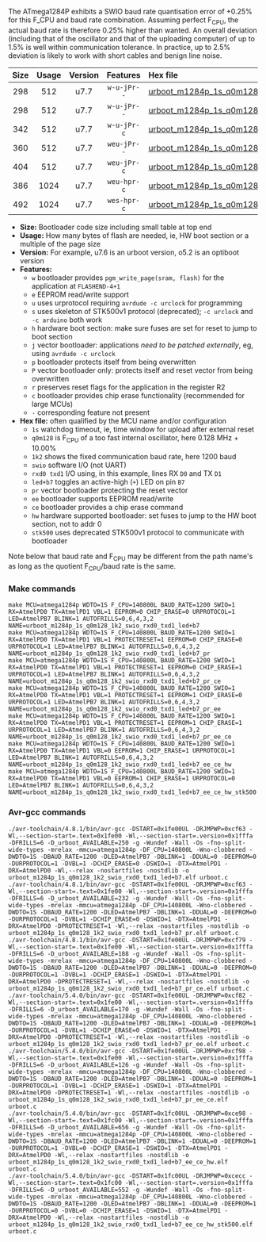The ATmega1284P exhibits a SWIO baud rate quantisation error of +0.25% for this F_CPU and baud rate combination. Assuming perfect F<sub>CPU</sub>, the actual baud rate is therefore 0.25% higher than wanted. An overall deviation (including that of the oscillator and that of the uploading computer) of up to 1.5% is well within communication tolerance. In practice, up to 2.5% deviation is likely to work with short cables and benign line noise.

|Size|Usage|Version|Features|Hex file|
|:-:|:-:|:-:|:-:|:--|
|298|512|u7.7|`w-u-jPr--`|[urboot_m1284p_1s_q0m128_1k2_swio_rxd0_txd1_led+b7.hex](https://raw.githubusercontent.com/stefanrueger/urboot.hex/main/boards/wildfire-v2/atmega1284p/watchdog_1_s/internal_oscillator_q%2B10.00%25/%2B0m128000_hz/%2B%2B%2B1k2_baud/uart0_rxd0_txd1/led%2Bb7/urboot_m1284p_1s_q0m128_1k2_swio_rxd0_txd1_led%2Bb7.hex)|
|298|512|u7.7|`w-u-jPr--`|[urboot_m1284p_1s_q0m128_1k2_swio_rxd0_txd1_led+b7_pr.hex](https://raw.githubusercontent.com/stefanrueger/urboot.hex/main/boards/wildfire-v2/atmega1284p/watchdog_1_s/internal_oscillator_q%2B10.00%25/%2B0m128000_hz/%2B%2B%2B1k2_baud/uart0_rxd0_txd1/led%2Bb7/urboot_m1284p_1s_q0m128_1k2_swio_rxd0_txd1_led%2Bb7_pr.hex)|
|342|512|u7.7|`w-u-jPr-c`|[urboot_m1284p_1s_q0m128_1k2_swio_rxd0_txd1_led+b7_pr_ce.hex](https://raw.githubusercontent.com/stefanrueger/urboot.hex/main/boards/wildfire-v2/atmega1284p/watchdog_1_s/internal_oscillator_q%2B10.00%25/%2B0m128000_hz/%2B%2B%2B1k2_baud/uart0_rxd0_txd1/led%2Bb7/urboot_m1284p_1s_q0m128_1k2_swio_rxd0_txd1_led%2Bb7_pr_ce.hex)|
|360|512|u7.7|`weu-jPr--`|[urboot_m1284p_1s_q0m128_1k2_swio_rxd0_txd1_led+b7_pr_ee.hex](https://raw.githubusercontent.com/stefanrueger/urboot.hex/main/boards/wildfire-v2/atmega1284p/watchdog_1_s/internal_oscillator_q%2B10.00%25/%2B0m128000_hz/%2B%2B%2B1k2_baud/uart0_rxd0_txd1/led%2Bb7/urboot_m1284p_1s_q0m128_1k2_swio_rxd0_txd1_led%2Bb7_pr_ee.hex)|
|404|512|u7.7|`weu-jPr-c`|[urboot_m1284p_1s_q0m128_1k2_swio_rxd0_txd1_led+b7_pr_ee_ce.hex](https://raw.githubusercontent.com/stefanrueger/urboot.hex/main/boards/wildfire-v2/atmega1284p/watchdog_1_s/internal_oscillator_q%2B10.00%25/%2B0m128000_hz/%2B%2B%2B1k2_baud/uart0_rxd0_txd1/led%2Bb7/urboot_m1284p_1s_q0m128_1k2_swio_rxd0_txd1_led%2Bb7_pr_ee_ce.hex)|
|386|1024|u7.7|`weu-hpr-c`|[urboot_m1284p_1s_q0m128_1k2_swio_rxd0_txd1_led+b7_ee_ce_hw.hex](https://raw.githubusercontent.com/stefanrueger/urboot.hex/main/boards/wildfire-v2/atmega1284p/watchdog_1_s/internal_oscillator_q%2B10.00%25/%2B0m128000_hz/%2B%2B%2B1k2_baud/uart0_rxd0_txd1/led%2Bb7/urboot_m1284p_1s_q0m128_1k2_swio_rxd0_txd1_led%2Bb7_ee_ce_hw.hex)|
|492|1024|u7.7|`wes-hpr-c`|[urboot_m1284p_1s_q0m128_1k2_swio_rxd0_txd1_led+b7_ee_ce_hw_stk500.hex](https://raw.githubusercontent.com/stefanrueger/urboot.hex/main/boards/wildfire-v2/atmega1284p/watchdog_1_s/internal_oscillator_q%2B10.00%25/%2B0m128000_hz/%2B%2B%2B1k2_baud/uart0_rxd0_txd1/led%2Bb7/urboot_m1284p_1s_q0m128_1k2_swio_rxd0_txd1_led%2Bb7_ee_ce_hw_stk500.hex)|

- **Size:** Bootloader code size including small table at top end
- **Usage:** How many bytes of flash are needed, ie, HW boot section or a multiple of the page size
- **Version:** For example, u7.6 is an urboot version, o5.2 is an optiboot version
- **Features:**
  + `w` bootloader provides `pgm_write_page(sram, flash)` for the application at `FLASHEND-4+1`
  + `e` EEPROM read/write support
  + `u` uses urprotocol requiring `avrdude -c urclock` for programming
  + `s` uses skeleton of STK500v1 protocol (deprecated); `-c urclock` and `-c arduino` both work
  + `h` hardware boot section: make sure fuses are set for reset to jump to boot section
  + `j` vector bootloader: applications *need to be patched externally*, eg, using `avrdude -c urclock`
  + `p` bootloader protects itself from being overwritten
  + `P` vector bootloader only: protects itself and reset vector from being overwritten
  + `r` preserves reset flags for the application in the register R2
  + `c` bootloader provides chip erase functionality (recommended for large MCUs)
  + `-` corresponding feature not present
- **Hex file:** often qualified by the MCU name and/or configuration
  + `1s` watchdog timeout, ie, time window for upload after external reset
  + `q0m128` is F<sub>CPU</sub> of a too fast internal oscillator, here 0.128 MHz + 10.00%
  + `1k2` shows the fixed communication baud rate, here 1200 baud
  + `swio` software I/O (not UART)
  + `rxd0 txd1` I/O using, in this example, lines RX `D0` and TX `D1`
  + `led+b7` toggles an active-high (`+`) LED on pin `B7`
  + `pr` vector bootloader protecting the reset vector
  + `ee` bootloader supports EEPROM read/write
  + `ce` bootloader provides a chip erase command
  + `hw` hardware supported bootloader: set fuses to jump to the HW boot section, not to addr 0
  + `stk500` uses deprecated STK500v1 protocol to communicate with bootloader


Note below that baud rate and F<sub>CPU</sub> may be different from the path name's as long as the quotient F<sub>CPU</sub>/baud rate is the same.

### Make commands
```
make MCU=atmega1284p WDTO=1S F_CPU=140800L BAUD_RATE=1200 SWIO=1 RX=AtmelPD0 TX=AtmelPD1 VBL=1 EEPROM=0 CHIP_ERASE=0 URPROTOCOL=1 LED=AtmelPB7 BLINK=1 AUTOFRILLS=0,6,4,3,2 NAME=urboot_m1284p_1s_q0m128_1k2_swio_rxd0_txd1_led+b7
make MCU=atmega1284p WDTO=1S F_CPU=140800L BAUD_RATE=1200 SWIO=1 RX=AtmelPD0 TX=AtmelPD1 VBL=1 PROTECTRESET=1 EEPROM=0 CHIP_ERASE=0 URPROTOCOL=1 LED=AtmelPB7 BLINK=1 AUTOFRILLS=0,6,4,3,2 NAME=urboot_m1284p_1s_q0m128_1k2_swio_rxd0_txd1_led+b7_pr
make MCU=atmega1284p WDTO=1S F_CPU=140800L BAUD_RATE=1200 SWIO=1 RX=AtmelPD0 TX=AtmelPD1 VBL=1 PROTECTRESET=1 EEPROM=0 CHIP_ERASE=1 URPROTOCOL=1 LED=AtmelPB7 BLINK=1 AUTOFRILLS=0,6,4,3,2 NAME=urboot_m1284p_1s_q0m128_1k2_swio_rxd0_txd1_led+b7_pr_ce
make MCU=atmega1284p WDTO=1S F_CPU=140800L BAUD_RATE=1200 SWIO=1 RX=AtmelPD0 TX=AtmelPD1 VBL=1 PROTECTRESET=1 EEPROM=1 CHIP_ERASE=0 URPROTOCOL=1 LED=AtmelPB7 BLINK=1 AUTOFRILLS=0,6,4,3,2 NAME=urboot_m1284p_1s_q0m128_1k2_swio_rxd0_txd1_led+b7_pr_ee
make MCU=atmega1284p WDTO=1S F_CPU=140800L BAUD_RATE=1200 SWIO=1 RX=AtmelPD0 TX=AtmelPD1 VBL=1 PROTECTRESET=1 EEPROM=1 CHIP_ERASE=1 URPROTOCOL=1 LED=AtmelPB7 BLINK=1 AUTOFRILLS=0,6,4,3,2 NAME=urboot_m1284p_1s_q0m128_1k2_swio_rxd0_txd1_led+b7_pr_ee_ce
make MCU=atmega1284p WDTO=1S F_CPU=140800L BAUD_RATE=1200 SWIO=1 RX=AtmelPD0 TX=AtmelPD1 VBL=0 EEPROM=1 CHIP_ERASE=1 URPROTOCOL=1 LED=AtmelPB7 BLINK=1 AUTOFRILLS=0,6,4,3,2 NAME=urboot_m1284p_1s_q0m128_1k2_swio_rxd0_txd1_led+b7_ee_ce_hw
make MCU=atmega1284p WDTO=1S F_CPU=140800L BAUD_RATE=1200 SWIO=1 RX=AtmelPD0 TX=AtmelPD1 VBL=0 EEPROM=1 CHIP_ERASE=1 URPROTOCOL=0 LED=AtmelPB7 BLINK=1 AUTOFRILLS=0,6,4,3,2 NAME=urboot_m1284p_1s_q0m128_1k2_swio_rxd0_txd1_led+b7_ee_ce_hw_stk500
```

### Avr-gcc commands
```
./avr-toolchain/4.8.1/bin/avr-gcc -DSTART=0x1fe00UL -DRJMPWP=0xcf63 -Wl,--section-start=.text=0x1fe00 -Wl,--section-start=.version=0x1fffa -DFRILLS=6 -D_urboot_AVAILABLE=250 -g -Wundef -Wall -Os -fno-split-wide-types -mrelax -mmcu=atmega1284p -DF_CPU=140800L -Wno-clobbered -DWDTO=1S -DBAUD_RATE=1200 -DLED=AtmelPB7 -DBLINK=1 -DDUAL=0 -DEEPROM=0 -DURPROTOCOL=1 -DVBL=1 -DCHIP_ERASE=0 -DSWIO=1 -DTX=AtmelPD1 -DRX=AtmelPD0 -Wl,--relax -nostartfiles -nostdlib -o urboot_m1284p_1s_q0m128_1k2_swio_rxd0_txd1_led+b7.elf urboot.c
./avr-toolchain/4.8.1/bin/avr-gcc -DSTART=0x1fe00UL -DRJMPWP=0xcf63 -Wl,--section-start=.text=0x1fe00 -Wl,--section-start=.version=0x1fffa -DFRILLS=6 -D_urboot_AVAILABLE=232 -g -Wundef -Wall -Os -fno-split-wide-types -mrelax -mmcu=atmega1284p -DF_CPU=140800L -Wno-clobbered -DWDTO=1S -DBAUD_RATE=1200 -DLED=AtmelPB7 -DBLINK=1 -DDUAL=0 -DEEPROM=0 -DURPROTOCOL=1 -DVBL=1 -DCHIP_ERASE=0 -DSWIO=1 -DTX=AtmelPD1 -DRX=AtmelPD0 -DPROTECTRESET=1 -Wl,--relax -nostartfiles -nostdlib -o urboot_m1284p_1s_q0m128_1k2_swio_rxd0_txd1_led+b7_pr.elf urboot.c
./avr-toolchain/4.8.1/bin/avr-gcc -DSTART=0x1fe00UL -DRJMPWP=0xcf79 -Wl,--section-start=.text=0x1fe00 -Wl,--section-start=.version=0x1fffa -DFRILLS=6 -D_urboot_AVAILABLE=188 -g -Wundef -Wall -Os -fno-split-wide-types -mrelax -mmcu=atmega1284p -DF_CPU=140800L -Wno-clobbered -DWDTO=1S -DBAUD_RATE=1200 -DLED=AtmelPB7 -DBLINK=1 -DDUAL=0 -DEEPROM=0 -DURPROTOCOL=1 -DVBL=1 -DCHIP_ERASE=1 -DSWIO=1 -DTX=AtmelPD1 -DRX=AtmelPD0 -DPROTECTRESET=1 -Wl,--relax -nostartfiles -nostdlib -o urboot_m1284p_1s_q0m128_1k2_swio_rxd0_txd1_led+b7_pr_ce.elf urboot.c
./avr-toolchain/5.4.0/bin/avr-gcc -DSTART=0x1fe00UL -DRJMPWP=0xcf82 -Wl,--section-start=.text=0x1fe00 -Wl,--section-start=.version=0x1fffa -DFRILLS=6 -D_urboot_AVAILABLE=170 -g -Wundef -Wall -Os -fno-split-wide-types -mrelax -mmcu=atmega1284p -DF_CPU=140800L -Wno-clobbered -DWDTO=1S -DBAUD_RATE=1200 -DLED=AtmelPB7 -DBLINK=1 -DDUAL=0 -DEEPROM=1 -DURPROTOCOL=1 -DVBL=1 -DCHIP_ERASE=0 -DSWIO=1 -DTX=AtmelPD1 -DRX=AtmelPD0 -DPROTECTRESET=1 -Wl,--relax -nostartfiles -nostdlib -o urboot_m1284p_1s_q0m128_1k2_swio_rxd0_txd1_led+b7_pr_ee.elf urboot.c
./avr-toolchain/5.4.0/bin/avr-gcc -DSTART=0x1fe00UL -DRJMPWP=0xcf98 -Wl,--section-start=.text=0x1fe00 -Wl,--section-start=.version=0x1fffa -DFRILLS=6 -D_urboot_AVAILABLE=126 -g -Wundef -Wall -Os -fno-split-wide-types -mrelax -mmcu=atmega1284p -DF_CPU=140800L -Wno-clobbered -DWDTO=1S -DBAUD_RATE=1200 -DLED=AtmelPB7 -DBLINK=1 -DDUAL=0 -DEEPROM=1 -DURPROTOCOL=1 -DVBL=1 -DCHIP_ERASE=1 -DSWIO=1 -DTX=AtmelPD1 -DRX=AtmelPD0 -DPROTECTRESET=1 -Wl,--relax -nostartfiles -nostdlib -o urboot_m1284p_1s_q0m128_1k2_swio_rxd0_txd1_led+b7_pr_ee_ce.elf urboot.c
./avr-toolchain/5.4.0/bin/avr-gcc -DSTART=0x1fc00UL -DRJMPWP=0xce98 -Wl,--section-start=.text=0x1fc00 -Wl,--section-start=.version=0x1fffa -DFRILLS=6 -D_urboot_AVAILABLE=656 -g -Wundef -Wall -Os -fno-split-wide-types -mrelax -mmcu=atmega1284p -DF_CPU=140800L -Wno-clobbered -DWDTO=1S -DBAUD_RATE=1200 -DLED=AtmelPB7 -DBLINK=1 -DDUAL=0 -DEEPROM=1 -DURPROTOCOL=1 -DVBL=0 -DCHIP_ERASE=1 -DSWIO=1 -DTX=AtmelPD1 -DRX=AtmelPD0 -Wl,--relax -nostartfiles -nostdlib -o urboot_m1284p_1s_q0m128_1k2_swio_rxd0_txd1_led+b7_ee_ce_hw.elf urboot.c
./avr-toolchain/5.4.0/bin/avr-gcc -DSTART=0x1fc00UL -DRJMPWP=0xcecc -Wl,--section-start=.text=0x1fc00 -Wl,--section-start=.version=0x1fffa -DFRILLS=6 -D_urboot_AVAILABLE=552 -g -Wundef -Wall -Os -fno-split-wide-types -mrelax -mmcu=atmega1284p -DF_CPU=140800L -Wno-clobbered -DWDTO=1S -DBAUD_RATE=1200 -DLED=AtmelPB7 -DBLINK=1 -DDUAL=0 -DEEPROM=1 -DURPROTOCOL=0 -DVBL=0 -DCHIP_ERASE=1 -DSWIO=1 -DTX=AtmelPD1 -DRX=AtmelPD0 -Wl,--relax -nostartfiles -nostdlib -o urboot_m1284p_1s_q0m128_1k2_swio_rxd0_txd1_led+b7_ee_ce_hw_stk500.elf urboot.c
```

